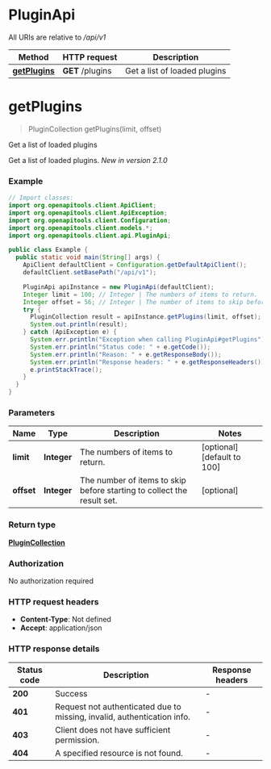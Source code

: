 # PluginApi

All URIs are relative to */api/v1*

| Method | HTTP request | Description |
|------------- | ------------- | -------------|
| [**getPlugins**](PluginApi.md#getPlugins) | **GET** /plugins | Get a list of loaded plugins |


<a id="getPlugins"></a>
# **getPlugins**
> PluginCollection getPlugins(limit, offset)

Get a list of loaded plugins

Get a list of loaded plugins.  *New in version 2.1.0* 

### Example
```java
// Import classes:
import org.openapitools.client.ApiClient;
import org.openapitools.client.ApiException;
import org.openapitools.client.Configuration;
import org.openapitools.client.models.*;
import org.openapitools.client.api.PluginApi;

public class Example {
  public static void main(String[] args) {
    ApiClient defaultClient = Configuration.getDefaultApiClient();
    defaultClient.setBasePath("/api/v1");

    PluginApi apiInstance = new PluginApi(defaultClient);
    Integer limit = 100; // Integer | The numbers of items to return.
    Integer offset = 56; // Integer | The number of items to skip before starting to collect the result set.
    try {
      PluginCollection result = apiInstance.getPlugins(limit, offset);
      System.out.println(result);
    } catch (ApiException e) {
      System.err.println("Exception when calling PluginApi#getPlugins");
      System.err.println("Status code: " + e.getCode());
      System.err.println("Reason: " + e.getResponseBody());
      System.err.println("Response headers: " + e.getResponseHeaders());
      e.printStackTrace();
    }
  }
}
```

### Parameters

| Name | Type | Description  | Notes |
|------------- | ------------- | ------------- | -------------|
| **limit** | **Integer**| The numbers of items to return. | [optional] [default to 100] |
| **offset** | **Integer**| The number of items to skip before starting to collect the result set. | [optional] |

### Return type

[**PluginCollection**](PluginCollection.md)

### Authorization

No authorization required

### HTTP request headers

 - **Content-Type**: Not defined
 - **Accept**: application/json

### HTTP response details
| Status code | Description | Response headers |
|-------------|-------------|------------------|
| **200** | Success |  -  |
| **401** | Request not authenticated due to missing, invalid, authentication info. |  -  |
| **403** | Client does not have sufficient permission. |  -  |
| **404** | A specified resource is not found. |  -  |

